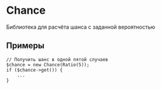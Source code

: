# Chance
Библиотека для расчёта шанса с заданной вероятностью

## Примеры

    // Получить шанс в одной пятой случаев
    $chance = new Chance(Ratio(5));
    if ($chance->get()) {
        ...
    }
